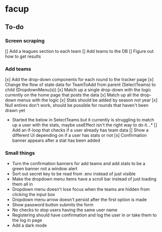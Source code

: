 # facup

## To-do

### Screen scraping
[] Add a leagues section to each team
[] Add teams to the DB
[] Figure out how to get results 

### Add teams
[x] Add the drop-down components for each round to the tracker page
[x] Change the flow of state data for TeamToAdd from parent (SelectTeams) to child (DropdownMenu(s))
[x] Match up a single drop-down with the logic currently on the home page that posts the data
[x] Match up all the drop-down menus with the logic
[x] Stats should be added by season not year
[x] Null entires don't work, should be possible for rounds that haven't been drawn yet
* Started the below in SelectTeams but it currently is struggling to match up a user with the stats, maybe useEffect isn't the right way to do it...*
[] Add an if-loop that checks if a user already has team data 
[] Show a different UI depending on if a user has stats or not
[x] Confirmation banner appears after a stat has been added

### Small things
- Turn the confirmation banners for add teams and add stats to be a green banner not a window alert
- Sort out secret key to be read from .env instead of just visible
- Make the dropdown menu items have a scroll bar instead of just loading them all in
- Dropdown menu doesn't lose focus when the teams are hidden from clicking the input box
- Dropdown menu arrow doesn't persist after the first option is made
- Show password button submits the form
- No checks to stop users having the same user name
- Registering should have confirmation and log the user in or take them to the log in page
- Add a dark mode